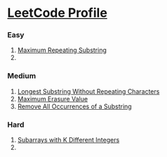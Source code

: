 # [LeetCode Profile](https://leetcode.com/rahulb_001/)

### Easy
1. [Maximum Repeating Substring](https://leetcode.com/problems/maximum-repeating-substring/)
2. 

### Medium 
 1. [Longest Substring Without Repeating Characters](https://leetcode.com/problems/longest-substring-without-repeating-characters/)
 2. [Maximum Erasure Value](https://leetcode.com/problems/maximum-erasure-value/)
 3. [Remove All Occurrences of a Substring](https://leetcode.com/problems/remove-all-occurrences-of-a-substring/description/)

 
 ### Hard
 1. [Subarrays with K Different Integers](https://leetcode.com/problems/subarrays-with-k-different-integers/)
 2. 
   
